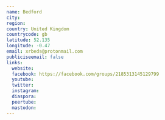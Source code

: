 ```yaml
---
name: Bedford
city:
region:
country: United Kingdom
countrycode: gb
latitude: 52.135
longitude: -0.47
email: xrbeds@protonmail.com
publiciseemail: false
links:
  website:
  facebook: https://facebook.com/groups/2185313145129799
  youtube:
  twitter:
  instagram:
  diaspora:
  peertube:
  mastodon:
---
```

